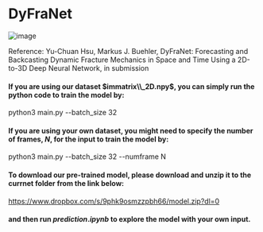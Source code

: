 # DyFraNet

![image](https://user-images.githubusercontent.com/101393859/202016081-178b33cc-6034-41b0-b656-83b56ae0ce83.png)

Reference: Yu-Chuan Hsu, Markus J. Buehler, DyFraNet: Forecasting and Backcasting Dynamic Fracture Mechanics in Space and Time Using a 2D-to-3D Deep Neural Network, in submission 

#### If you are using our dataset $immatrix\\_2D.npy$, you can simply run the python code to train the model by:
python3 main.py --batch_size 32 

#### If you are using your own dataset, you might need to specify the number of frames, $N$, for the input to train the model by:
python3 main.py --batch_size 32
                --numframe N

#### To download our pre-trained model, please download and unzip it to the currnet folder from the link below:

https://www.dropbox.com/s/9phk9osmzzpbh66/model.zip?dl=0

#### and then run $prediction.ipynb$ to explore the model with your own input.
